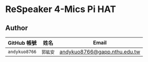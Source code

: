 # ReSpeaker 4-Mics Pi HAT

## Author
| GitHub 帳號 | 姓名 | Email |
| ----------- | --- | --- |
| `andykuo8766` | `郭紘安` | andykuo8766@gapp.nthu.edu.tw |

